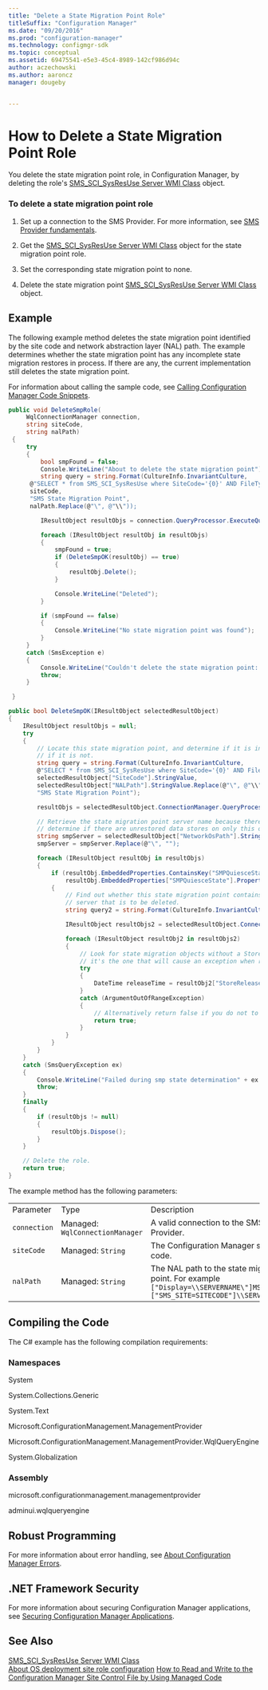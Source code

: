 ```yaml
---
title: "Delete a State Migration Point Role"
titleSuffix: "Configuration Manager"
ms.date: "09/20/2016"
ms.prod: "configuration-manager"
ms.technology: configmgr-sdk
ms.topic: conceptual
ms.assetid: 69475541-e5e3-45c4-8989-142cf986d94c
author: aczechowski
ms.author: aaroncz
manager: dougeby


---
```

# How to Delete a State Migration Point Role
You delete the state migration point role, in Configuration Manager, by deleting the role's [SMS_SCI_SysResUse Server WMI Class](../../develop/reference/core/servers/configure/sms_sci_sysresuse-server-wmi-class.md) object.  

### To delete a state migration point role  

1.  Set up a connection to the SMS Provider. For more information, see [SMS Provider fundamentals](../core/understand/sms-provider-fundamentals.md).  

2.  Get the [SMS_SCI_SysResUse Server WMI Class](../../develop/reference/core/servers/configure/sms_sci_sysresuse-server-wmi-class.md) object for the state migration point role.  

3.  Set the corresponding state migration point to none.  

4.  Delete the state migration point [SMS_SCI_SysResUse Server WMI Class](../../develop/reference/core/servers/configure/sms_sci_sysresuse-server-wmi-class.md) object.  

## Example  
 The following example method deletes the state migration point identified by the site code and network abstraction layer (NAL) path. The example determines whether the state migration point has any incomplete state migration restores in process. If there are any, the current implementation still deletes the state migration point.  

 For information about calling the sample code, see [Calling Configuration Manager Code Snippets](../../develop/core/understand/calling-code-snippets.md).  

```c#  
public void DeleteSmpRole(  
     WqlConnectionManager connection,  
     string siteCode,  
     string nalPath)  
 {  
     try  
     {  
         bool smpFound = false;  
         Console.WriteLine("About to delete the state migration point");  
         string query = string.Format(CultureInfo.InvariantCulture,  
      @"SELECT * from SMS_SCI_SysResUse where SiteCode='{0}' AND FileType=2 AND RoleName='{1}'AND NALPath='{2}'",  
      siteCode,  
      "SMS State Migration Point",  
      nalPath.Replace(@"\", @"\\"));  

         IResultObject resultObjs = connection.QueryProcessor.ExecuteQuery(query);  

         foreach (IResultObject resultObj in resultObjs)  
         {  
             smpFound = true;  
             if (DeleteSmpOK(resultObj) == true)  
             {  
                 resultObj.Delete();  
             }  

             Console.WriteLine("Deleted");  
         }  

         if (smpFound == false)  
         {  
             Console.WriteLine("No state migration point was found");  
         }  
     }  
     catch (SmsException e)  
     {  
         Console.WriteLine("Couldn't delete the state migration point: " + e.Message);  
         throw;  
     }  

 }  

public bool DeleteSmpOK(IResultObject selectedResultObject)  
{  
    IResultObject resultObjs = null;  
    try  
    {  
        // Locate this state migration point, and determine if it is in QuiesceState or not, normal deletion  
        // if it is not.  
        string query = string.Format(CultureInfo.InvariantCulture,  
        @"SELECT * from SMS_SCI_SysResUse where SiteCode='{0}' AND FileType=2 AND NALPath='{1}' AND RoleName='{2}'",  
        selectedResultObject["SiteCode"].StringValue,  
        selectedResultObject["NALPath"].StringValue.Replace(@"\", @"\\"),  
        "SMS State Migration Point");  

        resultObjs = selectedResultObject.ConnectionManager.QueryProcessor.ExecuteQuery(query);  

        // Retrieve the state migration point server name because there could be more than one state migration point on the site, and you want to  
        // determine if there are unrestored data stores on only this one.  
        string smpServer = selectedResultObject["NetworkOsPath"].StringValue;  
        smpServer = smpServer.Replace(@"\", "");  

        foreach (IResultObject resultObj in resultObjs)  
        {  
            if (resultObj.EmbeddedProperties.ContainsKey("SMPQuiesceState") == true &&  
                resultObj.EmbeddedProperties["SMPQuiesceState"].Properties["Value"].IntegerValue != 0)  
            {  
                // Find out whether this state migration point contains any stateMigrationRestores that are incomplete on this  
                // server that is to be deleted.  
                string query2 = string.Format(CultureInfo.InvariantCulture, @"SELECT * from SMS_StateMigration where StorePath Like '%{0}%'", smpServer);  

                IResultObject resultObjs2 = selectedResultObject.ConnectionManager.QueryProcessor.ExecuteQuery(query2);  

                foreach (IResultObject resultObj2 in resultObjs2)  
                {  
                    // Look for state migration objects without a StoreReleaseData/Migration date  
                    // it's the one that will cause an exception when reading releasetime because it is not a valid datetime.  
                    try  
                    {  
                        DateTime releaseTime = resultObj2["StoreReleaseDate"].DateTimeValue;  
                    }  
                    catch (ArgumentOutOfRangeException)  
                    {  
                        // Alternatively return false if you do not to delete.  
                        return true;  
                    }  
                }  
            }  
        }  
    }  
    catch (SmsQueryException ex)  
    {  
        Console.WriteLine("Failed during smp state determination" + ex.Message);  
        throw;  
    }  
    finally  
    {  
        if (resultObjs != null)  
        {  
            resultObjs.Dispose();  
        }  
    }  

    // Delete the role.  
    return true;  
}  
```  

 The example method has the following parameters:  

||||  
|-|-|-|  
|Parameter|Type|Description|  
|`connection`|Managed: `WqlConnectionManager`|A valid connection to the SMS Provider.|  
|`siteCode`|Managed: `String`|The Configuration Manager site code.|  
|`nalPath`|Managed: `String`|The NAL path to the state migration point. For example `["Display=\\SERVERNAME\"]MSWNET:["SMS_SITE=SITECODE"]\\SERVERNAME\`|  

## Compiling the Code  
 The C# example has the following compilation requirements:  

### Namespaces  
 System  

 System.Collections.Generic  

 System.Text  

 Microsoft.ConfigurationManagement.ManagementProvider  

 Microsoft.ConfigurationManagement.ManagementProvider.WqlQueryEngine  

 System.Globalization  

### Assembly  
 microsoft.configurationmanagement.managementprovider  

 adminui.wqlqueryengine  

## Robust Programming  
 For more information about error handling, see [About Configuration Manager Errors](../../develop/core/understand/about-configuration-manager-errors.md).  

## .NET Framework Security  
 For more information about securing Configuration Manager applications, see [Securing Configuration Manager Applications](../../develop/core/understand/securing-configuration-manager-applications.md).  

## See Also  
 [SMS_SCI_SysResUse Server WMI Class](../../develop/reference/core/servers/configure/sms_sci_sysresuse-server-wmi-class.md)   
 [About OS deployment site role configuration](about-operating-system-deployment-site-role-configuration.md)
 [How to Read and Write to the Configuration Manager Site Control File by Using Managed Code](../../develop/core/understand/how-to-read-and-write-to-the-site-control-file-by-using-managed-code.md)
